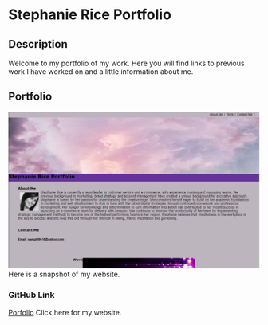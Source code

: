 # Stephanie Rice Portfolio

## Description

Welcome to my portfolio of my work. Here you will find links to previous work I have worked on and a little information about me.

## Portfolio

![portfolio](./assets/Images/WebsitePortfolio.jpg) Here is a snapshot of my website.

### GitHub Link

[Porfolio](https://minnie1883.github.io/sriceportfolio/) Click here for my website.
